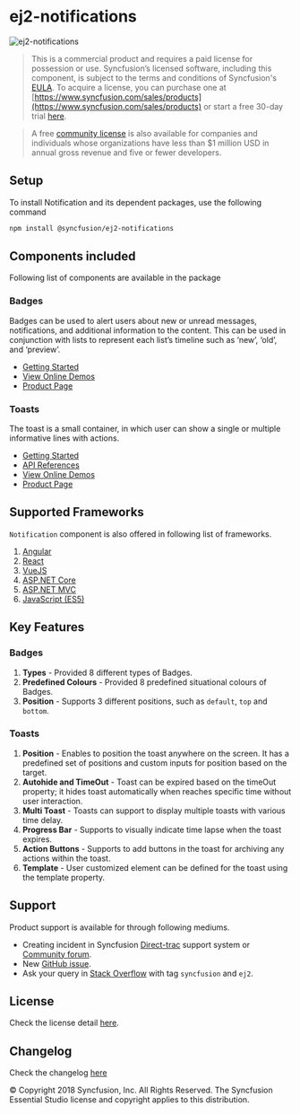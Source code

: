 # ej2-notifications

![ej2-notifications](https://ej2.syncfusion.com/products/images/notifications/readMe.gif)

> This is a commercial product and requires a paid license for possession or use. Syncfusion’s licensed software, including this component, is subject to the terms and conditions of Syncfusion's [EULA](https://www.syncfusion.com/eula/es/). To acquire a license, you can purchase one at [https://www.syncfusion.com/sales/products](https://www.syncfusion.com/sales/products) or start a free 30-day trial [here](https://www.syncfusion.com/account/manage-trials/start-trials).

> A free [community license](https://www.syncfusion.com/products/communitylicense) is also available for companies and individuals whose organizations have less than $1 million USD in annual gross revenue and five or fewer developers.

## Setup

To install Notification and its dependent packages, use the following command

```sh
npm install @syncfusion/ej2-notifications
```

## Components included

Following list of components are available in the package

### Badges

Badges can be used to alert users about new or unread messages, notifications, and additional information to the content. This can be used in conjunction with lists to represent each list’s timeline such as ‘new’, ‘old’, and ‘preview’.

* [Getting Started](https://ej2.syncfusion.com/documentation/badge/getting-started.html?lang=typescript&utm_source=npm&utm_campaign=badge)
* [View Online Demos](https://ej2.syncfusion.com/demos/?utm_source=npm&utm_campaign=badge#/material/badge/default.html)
* [Product Page](https://www.syncfusion.com/products/javascript/badge)

### Toasts

The toast is a small container, in which user can show a single or multiple informative lines with actions.

* [Getting Started](https://ej2.syncfusion.com/documentation/toast/getting-started.html?lang=typescript&utm_source=npm&utm_campaign=toast)
* [API References](https://ej2.syncfusion.com/documentation/toast/api-toast.html?utm_source=npm&utm_campaign=toast)
* [View Online Demos](https://ej2.syncfusion.com/demos/?utm_source=npm&utm_campaign=toast#/material/toast/default.html)
* [Product Page](https://www.syncfusion.com/products/javascript/toast)

## Supported Frameworks

`Notification` component is also offered in following list of frameworks.

1. [Angular](https://www.npmjs.com/package/@syncfusion/ej2-ng-notifications?utm_source=npm&utm_campaign=notification)
2. [React](https://www.npmjs.com/package/@syncfusion/ej2-react-notifications?utm_source=npm&utm_campaign=notification)
3. [VueJS](https://www.npmjs.com/package/@syncfusion/ej2-vue-notifications?utm_source=npm&utm_campaign=notification)
4. [ASP.NET Core](https://www.syncfusion.com/products/aspnetcore/badge)
5. [ASP.NET MVC](https://www.syncfusion.com/products/aspnetmvc/badge)
6. [JavaScript (ES5)](https://www.syncfusion.com/products/javascript/badge)

## Key Features

### Badges

1. **Types** - Provided 8 different types of Badges.
2. **Predefined Colours** - Provided 8 predefined situational colours of Badges.
3. **Position** - Supports 3 different positions, such as `default`, `top` and `bottom`.

### Toasts

1. **Position** - Enables to position the toast anywhere on the screen. It has a predefined set of positions and custom inputs for position based on the target.
2. **Autohide and TimeOut** - Toast can be expired based on the timeOut property; it hides toast automatically when reaches specific time without user interaction.
3. **Multi Toast** - Toasts can support to display multiple toasts with various time delay.
4. **Progress Bar** - Supports to visually indicate time lapse when the toast expires.
5. **Action Buttons** - Supports to add buttons in the toast for archiving any actions within the toast.
5. **Template** - User customized element can be defined for the toast using the template property.

## Support

Product support is available for through following mediums.

* Creating incident in Syncfusion [Direct-trac](https://www.syncfusion.com/support/directtrac/incidents?utm_source=npm&utm_campaign=notification) support system or [Community forum](https://www.syncfusion.com/forums/essential-js2?utm_source=npm&utm_campaign=notification).
* New [GitHub issue](https://github.com/syncfusion/ej2-notifications/issues/new).
* Ask your query in [Stack Overflow](https://stackoverflow.com/?utm_source=npm&utm_campaign=notification) with tag `syncfusion` and `ej2`.

## License

Check the license detail [here](https://github.com/syncfusion/ej2-notifications/blob/master/license?utm_source=npm&utm_campaign=notification).

## Changelog

Check the changelog [here](https://github.com/syncfusion/ej2-notifications/blob/master/CHANGELOG.md?utm_source=npm&utm_campaign=notification)

© Copyright 2018 Syncfusion, Inc. All Rights Reserved. The Syncfusion Essential Studio license and copyright applies to this distribution.